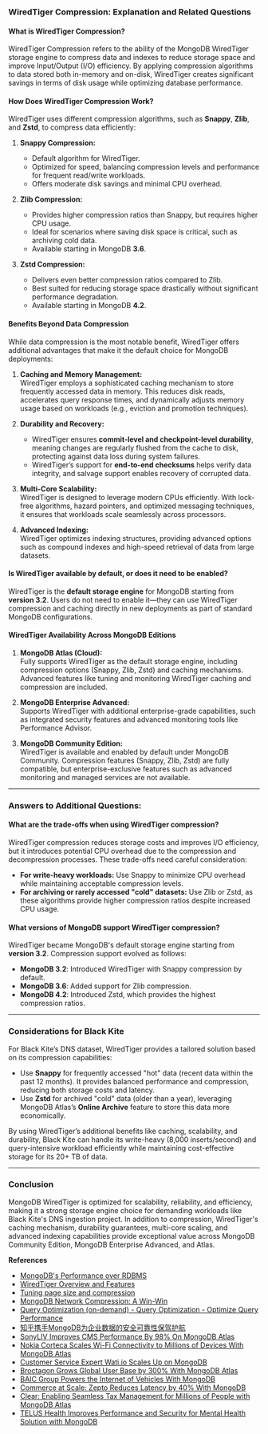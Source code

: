 ### WiredTiger Compression: Explanation and Related Questions

#### **What is WiredTiger Compression?**
WiredTiger Compression refers to the ability of the MongoDB WiredTiger storage engine to compress data and indexes to reduce storage space and improve Input/Output (I/O) efficiency. By applying compression algorithms to data stored both in-memory and on-disk, WiredTiger creates significant savings in terms of disk usage while optimizing database performance.

#### **How Does WiredTiger Compression Work?**
WiredTiger uses different compression algorithms, such as **Snappy**, **Zlib**, and **Zstd**, to compress data efficiently:
1. **Snappy Compression:**  
   - Default algorithm for WiredTiger.  
   - Optimized for speed, balancing compression levels and performance for frequent read/write workloads.  
   - Offers moderate disk savings and minimal CPU overhead.  

2. **Zlib Compression:**  
   - Provides higher compression ratios than Snappy, but requires higher CPU usage.  
   - Ideal for scenarios where saving disk space is critical, such as archiving cold data.  
   - Available starting in MongoDB **3.6**.  

3. **Zstd Compression:**  
   - Delivers even better compression ratios compared to Zlib.  
   - Best suited for reducing storage space drastically without significant performance degradation.  
   - Available starting in MongoDB **4.2**.

#### **Benefits Beyond Data Compression**
While data compression is the most notable benefit, WiredTiger offers additional advantages that make it the default choice for MongoDB deployments:

1. **Caching and Memory Management:**  
   WiredTiger employs a sophisticated caching mechanism to store frequently accessed data in memory. This reduces disk reads, accelerates query response times, and dynamically adjusts memory usage based on workloads (e.g., eviction and promotion techniques).

2. **Durability and Recovery:**  
   - WiredTiger ensures **commit-level and checkpoint-level durability**, meaning changes are regularly flushed from the cache to disk, protecting against data loss during system failures.  
   - WiredTiger’s support for **end-to-end checksums** helps verify data integrity, and salvage support enables recovery of corrupted data.

3. **Multi-Core Scalability:**  
   WiredTiger is designed to leverage modern CPUs efficiently. With lock-free algorithms, hazard pointers, and optimized messaging techniques, it ensures that workloads scale seamlessly across processors.

4. **Advanced Indexing:**  
   WiredTiger optimizes indexing structures, providing advanced options such as compound indexes and high-speed retrieval of data from large datasets.

#### **Is WiredTiger available by default, or does it need to be enabled?**
WiredTiger is the **default storage engine** for MongoDB starting from **version 3.2**. Users do not need to enable it—they can use WiredTiger compression and caching directly in new deployments as part of standard MongoDB configurations.

#### **WiredTiger Availability Across MongoDB Editions**
1. **MongoDB Atlas (Cloud):**  
   Fully supports WiredTiger as the default storage engine, including compression options (Snappy, Zlib, Zstd) and caching mechanisms. Advanced features like tuning and monitoring WiredTiger caching and compression are included.

2. **MongoDB Enterprise Advanced:**  
   Supports WiredTiger with additional enterprise-grade capabilities, such as integrated security features and advanced monitoring tools like Performance Advisor.

3. **MongoDB Community Edition:**  
   WiredTiger is available and enabled by default under MongoDB Community. Compression features (Snappy, Zlib, Zstd) are fully compatible, but enterprise-exclusive features such as advanced monitoring and managed services are not available.

---

### Answers to Additional Questions:

#### **What are the trade-offs when using WiredTiger compression?**
WiredTiger compression reduces storage costs and improves I/O efficiency, but it introduces potential CPU overhead due to the compression and decompression processes. These trade-offs need careful consideration:
- **For write-heavy workloads:** Use Snappy to minimize CPU overhead while maintaining acceptable compression levels.  
- **For archiving or rarely accessed "cold" datasets:** Use Zlib or Zstd, as these algorithms provide higher compression ratios despite increased CPU usage.

#### **What versions of MongoDB support WiredTiger compression?**
WiredTiger became MongoDB's default storage engine starting from **version 3.2**. Compression support evolved as follows:
- **MongoDB 3.2**: Introduced WiredTiger with Snappy compression by default.  
- **MongoDB 3.6**: Added support for Zlib compression.  
- **MongoDB 4.2**: Introduced Zstd, which provides the highest compression ratios.

---

### Considerations for Black Kite
For Black Kite’s DNS dataset, WiredTiger provides a tailored solution based on its compression capabilities:
- Use **Snappy** for frequently accessed "hot" data (recent data within the past 12 months). It provides balanced performance and compression, reducing both storage costs and latency.  
- Use **Zstd** for archived "cold" data (older than a year), leveraging MongoDB Atlas’s **Online Archive** feature to store this data more economically.

By using WiredTiger’s additional benefits like caching, scalability, and durability, Black Kite can handle its write-heavy (8,000 inserts/second) and query-intensive workload efficiently while maintaining cost-effective storage for its 20+ TB of data.

---

### Conclusion
MongoDB WiredTiger is optimized for scalability, reliability, and efficiency, making it a strong storage engine choice for demanding workloads like Black Kite's DNS ingestion project. In addition to compression, WiredTiger's caching mechanism, durability guarantees, multi-core scaling, and advanced indexing capabilities provide exceptional value across MongoDB Community Edition, MongoDB Enterprise Advanced, and Atlas.

**References**

- [MongoDB's Performance over RDBMS](https://www.mongodb.com/developer/products/mongodb/mongodb-performance-over-rdbms)
- [WiredTiger Overview and Features](https://source.wiredtiger.com/develop/overview.html)
- [Tuning page size and compression](https://source.wiredtiger.com/develop/tune_page_size_and_comp.html)
- [MongoDB Network Compression: A Win-Win](https://www.mongodb.com/developer/products/mongodb/mongodb-network-compression)
- [Query Optimization (on-demand) - Query Optimization - Optimize Query Performance	](https://learn.mongodb.com/learn/course/query-optimization/query-optimization/optimize-query-performance)
- [知乎携手MongoDB为企业数据的安全可靠性保驾护航](https://www.mongodb.com/blog/post/zhihu-joins-hands-mongodb-protect-security-reliability-enterprise-data-cn)
- [SonyLIV Improves CMS Performance By 98% On MongoDB Atlas](https://www.mongodb.com/blog/post/sonyliv-improves-cms-performance-by-98-percent-on-atlas)
- [Nokia Corteca Scales Wi-Fi Connectivity to Millions of Devices With MongoDB Atlas](https://www.mongodb.com/blog/post/nokia-corteca-scales-wifi-connectivity-millions-devices-mongodb-atlas)
- [Customer Service Expert Wati.io Scales Up on MongoDB](https://www.mongodb.com/blog/post/customer-service-expert-wati-io-scales-up-on-mongodb)
- [Broctagon Grows Global User Base by 300% With MongoDB Atlas](https://www.mongodb.com/solutions/customer-case-studies/broctagon)
- [BAIC Group Powers the Internet of Vehicles With MongoDB](https://www.mongodb.com/blog/post/baic-group-powers-internet-of-vehicles-with-mongodb)
- [Commerce at Scale: Zepto Reduces Latency by 40% With MongoDB](https://www.mongodb.com/blog/post/commerce-scale-zepto-reduces-latency-by-40-percent-mongodb)
- [Clear: Enabling Seamless Tax Management for Millions of People with MongoDB Atlas](https://www.mongodb.com/blog/post/clear-enabling-seamless-tax-management-millions-people-atlas)
- [TELUS Health Improves Performance and Security for Mental Health Solution with MongoDB](https://www.mongodb.com/solutions/customer-case-studies/telus-health)